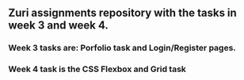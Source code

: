 ## Zuri assignments repository with the tasks in week 3 and week 4.
### Week 3 tasks are: Porfolio task and Login/Register pages.
### Week 4 task is the CSS Flexbox and Grid task
